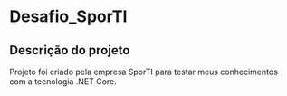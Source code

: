# Desafio_SporTI

## Descrição do projeto

Projeto foi criado pela empresa SporTI para testar meus conhecimentos com a tecnologia .NET Core.
